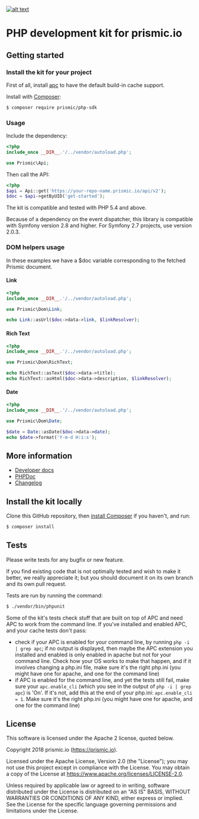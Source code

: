 [![alt text](https://travis-ci.org/prismicio/php-kit.png?branch=master "Travis build")](https://travis-ci.org/prismicio/php-kit)

# PHP development kit for prismic.io

## Getting started

### Install the kit for your project

First of all, install [apc](http://www.php.net/manual/en/ref.apc.php) to have the default build-in cache support.

Install with [Composer](https://getcomposer.org/doc/00-intro.md):

```bash
$ composer require prismic/php-sdk
```

### Usage

Include the dependency:

```php
<?php
include_once __DIR__.'/../vendor/autoload.php';

use Prismic\Api;
```

Then call the API: 

```php
<?php
$api = Api::get('https://your-repo-name.prismic.io/api/v2');
$doc = $api->getByUID('get-started');
```

The kit is compatible and tested with PHP 5.4 and above.

Because of a dependency on the event dispatcher, this library is compatible with Symfony version 2.8 and higher.
For Symfony 2.7 projects, use version 2.0.3.

### DOM helpers usage

In these examples we have a $doc variable corresponding to the fetched Prismic document.

#### Link

```php
<?php
include_once __DIR__.'/../vendor/autoload.php';

use Prismic\Dom\Link;

echo Link::asUrl($doc->data->link, $linkResolver);
```

#### Rich Text

```php
<?php
include_once __DIR__.'/../vendor/autoload.php';

use Prismic\Dom\RichText;

echo RichText::asText($doc->data->title);
echo RichText::asHtml($doc->data->description, $linkResolver);
```

#### Date

```php
<?php
include_once __DIR__.'/../vendor/autoload.php';

use Prismic\Dom\Date;

$date = Date::asDate($doc->data->date);
echo $date->format('Y-m-d H:i:s');
```

## More information

* [Developer docs](https://developers.prismic.io)
* [PHPDoc](https://prismicio.github.io/php-kit)
* [Changelog](https://github.com/prismicio/php-kit/releases)

## Install the kit locally

Clone this GitHub repository, then [install Composer](https://getcomposer.org/doc/00-intro.md) if you haven't, and run:

```bash
$ composer install
```

## Tests

Please write tests for any bugfix or new feature.

If you find existing code that is not optimally tested and wish to make it better, we really appreciate it; but you should document it on its own branch and its own pull request.

Tests are run by running the command:
```bash
$ ./vendor/bin/phpunit
```

Some of the kit's tests check stuff that are built on top of APC and need APC to work from the command line. If you've installed and enabled APC, and your cache tests don't pass:
 * check if your APC is enabled for your command line, by running `php -i | grep apc`; if no output is displayed, then maybe the APC extension you installed and enabled is only enabled in apache but not for your command line. Check how your OS works to make that happen, and if it involves changing a php.ini file, make sure it's the right php.ini (you might have one for apache, and one for the command line)
 * if APC is enabled for the command line, and yet the tests still fail, make sure your `apc.enable_cli` (which you see in the output of  `php -i | grep apc`) is 'On'. If it's not, add this at the end of your php.ini: `apc.enable_cli = 1`. Make sure it's the right php.ini (you might have one for apache, and one for the command line)

## License

This software is licensed under the Apache 2 license, quoted below.

Copyright 2018 prismic.io (https://prismic.io).

Licensed under the Apache License, Version 2.0 (the "License"); you may not use this project except in compliance with the License. You may obtain a copy of the License at https://www.apache.org/licenses/LICENSE-2.0.

Unless required by applicable law or agreed to in writing, software distributed under the License is distributed on an "AS IS" BASIS, WITHOUT WARRANTIES OR CONDITIONS OF ANY KIND, either express or implied. See the License for the specific language governing permissions and limitations under the License.
